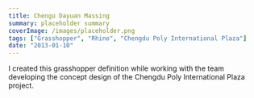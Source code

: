 ```yaml
---
title: Chengu Dayuan Massing
summary: placeholder summary
coverImage: /images/placeholder.png
tags: ["Grasshopper", "Rhino", "Chengdu Poly International Plaza"]
date: "2013-01-10"
---
```


I created this grasshopper definition while working with the team developing the concept design of the Chengdu Poly International Plaza project.
